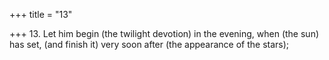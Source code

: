 +++
title = "13"

+++
13. Let him begin (the twilight devotion) in the evening, when (the sun) has set, (and finish it) very soon after (the appearance of the stars);

